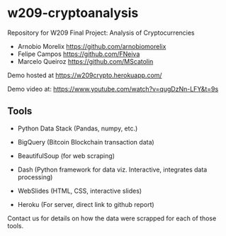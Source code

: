 # w209-cryptoanalysis
Repository for W209 Final Project: Analysis of Cryptocurrencies

- Arnobio Morelix https://github.com/arnobiomorelix
- Felipe Campos https://github.com/FNeiva
- Marcelo Queiroz https://github.com/MScatolin

Demo hosted at https://w209crypto.herokuapp.com/

Demo video at: https://www.youtube.com/watch?v=qugDzNn-LFY&t=9s

## Tools
- Python Data Stack (Pandas, numpy, etc.)

- BigQuery (Bitcoin Blockchain transaction data)

- BeautifulSoup (for web scraping)

- Dash (Python framework for data viz. Interactive, integrates data processing)

- WebSlides (HTML, CSS, interactive slides)

- Heroku (For server, direct link to github report)

Contact us for details on how the data were scrapped for each of those tools.
